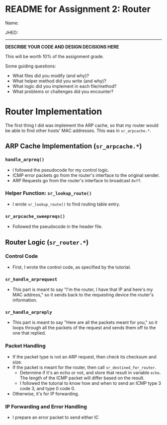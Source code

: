 # README for Assignment 2: Router

Name:

JHED:

---

**DESCRIBE YOUR CODE AND DESIGN DECISIONS HERE**

This will be worth 10% of the assignment grade.

Some guiding questions:
- What files did you modify (and why)?
- What helper method did you write (and why)?
- What logic did you implement in each file/method?
- What problems or challenges did you encounter?

# Router Implementation

The first thing I did was implement the ARP cache, so that my router would be able to find other hosts' MAC addresses. This was in `sr_arpcache.*`.

## ARP Cache Implementation (`sr_arpcache.*`)

### `handle_arpreq()`
- I followed the pseudocode for my control logic.
- ICMP error packets go from the router's interface to the original sender.
- ARP Requests go from the router's interface to broadcast `0xff`.

### Helper Function: `sr_lookup_route()`
- I wrote `sr_lookup_route()` to find routing table entry.

### `sr_arpcache_sweepreqs()`
- Followed the pseudocode in the header file.

## Router Logic (`sr_router.*`)

### Control Code
- First, I wrote the control code, as specified by the tutorial.

### `sr_handle_arprequest`
- This part is meant to say "I'm the router, I have that IP and here's my MAC address," so it sends back to the requesting device the router's information.

### `sr_handle_arpreply`
- This part is meant to say "Here are all the packets meant for you," so it loops through all the packets of the request and sends them off to the one that replied.

### Packet Handling
- If the packet type is not an ARP request, then check its checksum and size.
- If the packet is meant for the router, then call `sr_destined_for_router`.
  - Determine if it's an echo or not, and store that result in variable `echo`. The length of the ICMP packet will differ based on the result.
  - I followed the tutorial to know how and when to send an ICMP type 3 code 3, and type 0 code 0.
- Otherwise, it's for IP forwarding.

### IP Forwarding and Error Handling
- I prepare an error packet to send either IC
